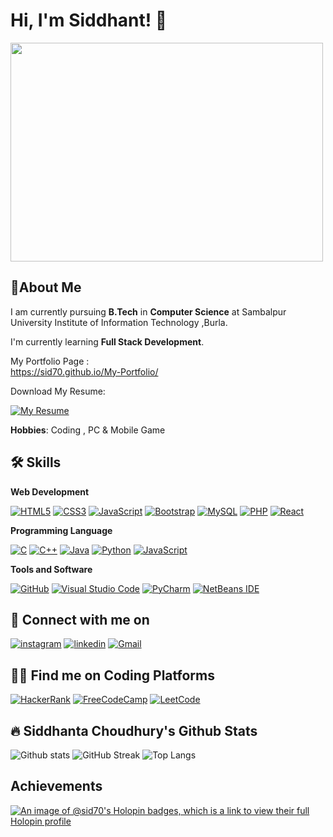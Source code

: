 # Hi, I'm Siddhant! 👋

<img src="https://user-images.githubusercontent.com/103874320/190897634-9dcd0991-8d76-4443-9f56-9da8a835327c.gif" height="350px" width="500px">

## 🚀About Me
I am currently pursuing **B.Tech** in **Computer Science** at Sambalpur University Institute of Information Technology ,Burla.

I'm currently learning **Full Stack Development**.

My Portfolio Page :  
https://sid70.github.io/My-Portfolio/

Download My Resume:




[![My Resume](https://img.shields.io/badge/Resume-%2336465D.svg?style=for-the-badge)](https://drive.google.com/file/d/1mhFnNWBNhHUWVtkSQF66FBgYM8SNlvc1/view?usp=drivesdk)



**Hobbies**: Coding , PC & Mobile Game
## 🛠 Skills

**Web Development**

[![HTML5](https://img.shields.io/badge/html5-%23E34F26.svg?style=for-the-badge&logo=html5&logoColor=white)](#none)
[![CSS3](https://img.shields.io/badge/css3-%231572B6.svg?style=for-the-badge&logo=css3&logoColor=white)](#none)
[![JavaScript](https://img.shields.io/badge/javascript-%23323330.svg?style=for-the-badge&logo=javascript&logoColor=%23F7DF1E)](#none)
[![Bootstrap](https://img.shields.io/badge/bootstrap-%23563D7C.svg?style=for-the-badge&logo=bootstrap&logoColor=white)](#none)
[![MySQL](https://img.shields.io/badge/mysql-%23300f.svg?style=for-the-badge&logo=mysql&logoColor=white)](#none)
[![PHP](https://img.shields.io/badge/php-%23777BB4.svg?style=for-the-badge&logo=php&logoColor=white)](#none)
[![React](https://img.shields.io/badge/react-%2320232a.svg?style=for-the-badge&logo=react&logoColor=%2361DAFB)](#none)

**Programming Language**

[![C](https://img.shields.io/badge/c-%2300599C.svg?style=for-the-badge&logo=c&logoColor=white)](#none)
[![C++](https://img.shields.io/badge/c++-%2300599C.svg?style=for-the-badge&logo=c%2B%2B&logoColor=white)](#none)
[![Java](https://img.shields.io/badge/java-%23ED8B00.svg?style=for-the-badge&logo=openjdk&logoColor=white)](#none)
[![Python](https://img.shields.io/badge/python-3670A0?style=for-the-badge&logo=python&logoColor=ffdd54)](#none)
[![JavaScript](https://img.shields.io/badge/javascript-%23323330.svg?style=for-the-badge&logo=javascript&logoColor=%23F7DF1E)](#none)

**Tools and Software**

[![GitHub](https://img.shields.io/badge/github-%23121011.svg?style=for-the-badge&logo=github&logoColor=white)](https://github.com/Sid70)
[![Visual Studio Code](https://img.shields.io/badge/Visual%20Studio%20Code-0078d7.svg?style=for-the-badge&logo=visual-studio-code&logoColor=white)](#none)
[![PyCharm](https://img.shields.io/badge/pycharm-143?style=for-the-badge&logo=pycharm&logoColor=black&color=black&labelColor=green)](#none)
[![NetBeans IDE](https://img.shields.io/badge/NetBeansIDE-1B6AC6.svg?style=for-the-badge&logo=apache-netbeans-ide&logoColor=white)](#none)

## 💬 Connect with me on
[![instagram](https://img.shields.io/badge/Instagram-E4405F?style=for-the-badge&logo=instagram&logoColor=white)](https://www.instagram.com/siddhanta3_2/?igshid=YmMyMTA2M2Y=)
[![linkedin](https://img.shields.io/badge/linkedin-0A66C2?style=for-the-badge&logo=linkedin&logoColor=white)](https://www.linkedin.com/in/siddhanta-choudhury-674869220/)
[![Gmail](https://img.shields.io/badge/Gmail-D14836?style=for-the-badge&logo=gmail&logoColor=white)](mailto:siddhanta.c1729@gmail.com)
## 🧑‍💻 Find me on Coding Platforms
[![HackerRank](https://img.shields.io/badge/-Hackerrank-2EC866?style=for-the-badge&logo=HackerRank&logoColor=white)](https://www.hackerrank.com/Siddhanta26)
[![FreeCodeCamp](https://img.shields.io/badge/Freecodecamp-%23123.svg?&style=for-the-badge&logo=freecodecamp&logoColor=white)](https://www.freecodecamp.org/Si70)
[![LeetCode](https://img.shields.io/badge/dynamic/json?style=for-the-badge&labelColor=black&color=%23ffa116&label=LeetCode&query=solvedOverTotal&url=https%3A%2F%2Fleetcode-badge.vercel.app%2Fapi%2Fusers%2FSid70&logo=leetcode&logoColor=yellow)](https://leetcode.com/Sid70/)


## :fire: Siddhanta Choudhury's Github Stats
![Github stats](https://github-readme-stats.vercel.app/api?username=Sid70&layout=compact&theme=vision-friendly-dark)
![GitHub Streak](http://github-readme-streak-stats.herokuapp.com?user=Sid70&theme=dark&background=000000)
![Top Langs](https://github-readme-stats.vercel.app/api/top-langs/?username=Sid70&layout=compact&theme=vision-friendly-dark)

## Achievements
[![An image of @sid70's Holopin badges, which is a link to view their full Holopin profile](https://holopin.me/sid70)](https://holopin.io/@sid70)


